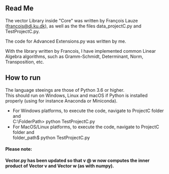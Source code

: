 ## Read Me 
The vector Library inside "Core" was written by François Lauze (francois@di.ku.dk), as well as the the files data_projectC.py and TestProjectC.py. 

The code for Advanced Extensions.py was written by me.

With the library written by Francois, I have implemented common Linear Algebra algorithms, such as Gramm-Schmidt, Determinant, Norm, Transposition, etc. 


## How to run 
The language steeings are those of Python 3.6 or higher.  
This should run on Windows, Linux and macOS if Python is installed properly (using for instance Anaconda or Miniconda). 


* For Windows platforms, to execute the code, navigate to ProjectC folder and  
  C:\FolderPath> python TestProjectC.py
* For MacOS/Linux platforms, to execute the code, navigate to ProjectC folder and  
 folder_path$ python TestProjectC.py

#### Please note:
__Vector.py has been updated so that v @ w now computes the inner product of Vector v and Vector w (as with numpy).__


